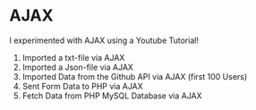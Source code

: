 # AJAX
I experimented with AJAX using a Youtube Tutorial!

1. Imported a txt-file via AJAX
2. Imported a Json-file via AJAX
3. Imported Data from the Github API via AJAX (first 100 Users)
4. Sent Form Data to PHP via AJAX
5. Fetch Data from PHP MySQL Database via AJAX

